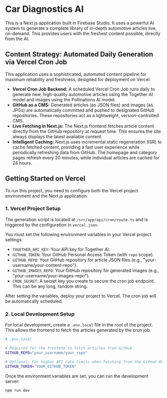 
# Car Diagnostics AI

This is a Next.js application built in Firebase Studio. It uses a powerful AI system to generate a complete library of in-depth automotive articles live, on-demand. This provides users with the freshest content possible, directly from the AI.

## Content Strategy: Automated Daily Generation via Vercel Cron Job

This application uses a sophisticated, automated content pipeline for maximum reliability and freshness, designed for deployment on Vercel.

-   **Vercel Cron Job Backend:** A scheduled Vercel Cron Job runs daily to generate new, high-quality automotive articles using the Together AI model and images using the Pollinations AI model.
-   **GitHub as a CMS:** Generated articles (as JSON files) and images (as JPGs) are automatically committed and pushed to designated GitHub repositories. These repositories act as a lightweight, version-controlled CMS.
-   **Live Fetching in Next.js:** The Next.js frontend fetches article content directly from the GitHub repository at request time. This ensures the site always displays the latest available content.
-   **Intelligent Caching:** Next.js uses incremental static regeneration (ISR) to cache fetched content, providing a fast user experience while periodically refreshing data from GitHub. The homepage and category pages refresh every 20 minutes, while individual articles are cached for 24 hours.

## Getting Started on Vercel

To run this project, you need to configure both the Vercel project environment and the Next.js application.

### 1. Vercel Project Setup

The generation script is located at `/src/app/api/cron/route.ts` and is triggered by the configuration in `vercel.json`.

You must set the following environment variables in your Vercel project settings:

-   `TOGETHER_API_KEY`: Your API key for Together AI.
-   `GITHUB_TOKEN`: Your GitHub Personal Access Token (with `repo` scope).
-   `GITHUB_REPO`: Your GitHub repository for article JSON files (e.g., "your-username/your-content-repo").
-   `GITHUB_IMAGES_REPO`: Your GitHub repository for generated images (e.g., "your-username/your-images-repo").
-   `CRON_SECRET`: A secret key you create to secure the cron job endpoint. This can be any long, random string.

After setting the variables, deploy your project to Vercel. The cron job will be automatically scheduled.

### 2. Local Development Setup

For local development, create a `.env.local` file in the root of the project. This allows the frontend to fetch the articles generated by the cron job.

```bash
# .env.local

# Required for the frontend to fetch articles from GitHub
GITHUB_REPO="your_username/your_repo" 

# Optional: For higher API rate limits when fetching from the GitHub API
GITHUB_TOKEN="YOUR_GITHUB_TOKEN" 
```

Once the environment variables are set, you can run the development server:

```bash
npm run dev
```
